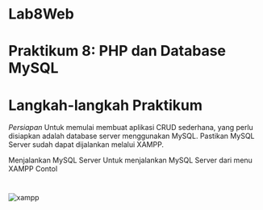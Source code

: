 # Lab8Web

# Praktikum 8: PHP dan Database MySQL

# Langkah-langkah Praktikum
*Persiapan*
Untuk memulai membuat aplikasi CRUD sederhana, yang perlu disiapkan adalah 
database server menggunakan MySQL. Pastikan MySQL Server sudah dapat dijalankan 
melalui XAMPP.

Menjalankan MySQL Server
Untuk menjalankan MySQL Server dari menu XAMPP Contol

#
![xampp](https://user-images.githubusercontent.com/56498195/120389147-3c3a7580-c356-11eb-9f30-65723fb77d90.PNG)
